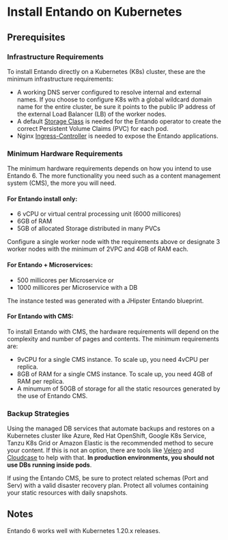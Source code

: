 # Install Entando on Kubernetes

## Prerequisites

### Infrastructure Requirements

To install Entando directly on a Kubernetes (K8s) cluster, these are the minimum infrastructure requirements:

- A working DNS server configured to resolve internal and external names. If you choose to configure K8s with a global wildcard domain name for the entire cluster, be sure it points to the public IP address of the external Load Balancer (LB) of the worker nodes.
- A default [Storage Class](https://kubernetes.io/docs/concepts/storage/storage-classes/) is needed for the Entando operator to create the correct Persistent Volume Claims (PVC) for each pod.
- Nginx [Ingress-Controller](https://kubernetes.github.io/ingress-nginx/deploy/) is needed to expose the Entando applications.

### Minimum Hardware Requirements

The minimum hardware requirements depends on how you intend to use Entando 6. The more functionality you need such as a content management system (CMS), the more you will need.
#### For Entando install only:

- 6 vCPU or virtual central processing unit  (6000 millicores)
- 6GB of RAM
- 5GB of allocated Storage distributed in many PVCs

Configure a single worker node with the requirements above or designate 3 worker nodes with the minimum of 2VPC and 4GB of RAM each.

#### For Entando + Microservices:

- 500 millicores per Microservice or 
- 1000 millicores per Microservice with a DB

The instance tested was generated with a JHipster Entando blueprint.

#### For Entando with CMS: 

To install Entando with CMS, the hardware requirements will depend on the complexity and number of pages and contents. The minimum requirements are:

- 9vCPU for a single CMS instance. To scale up, you need 4vCPU per replica.
- 8GB of RAM for a single CMS instance. To scale up,  you need 4GB of RAM per replica.
- A minumum of 50GB of storage for all the static resources generated by the use of Entando CMS.

### Backup Strategies

Using the managed DB services that automate backups and restores on a Kubernetes cluster like Azure, Red Hat OpenShift, Google K8s Service, Tanzu K8s Grid or Amazon Elastic is the recommended method to secure your content. If this is not an option, there are tools like [Velero](https://velero.io/) and [Cloudcase](https://cloudcasa.io/) to help with that. **In production environments, you should not use DBs running inside pods**.

 If using the Entando CMS, be sure to protect related schemas (Port and Serv) with a valid disaster recovery plan. Protect all volumes containing your static resources with daily snapshots.

## Notes

Entando 6 works well with Kubernetes 1.20.x releases.